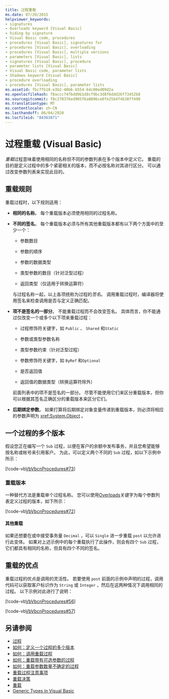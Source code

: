 ```yaml
---
title: 过程重载
ms.date: 07/20/2015
helpviewer_keywords:
- signatures
- Overloads keyword [Visual Basic]
- hiding by signature
- Visual Basic code, procedures
- procedures [Visual Basic], signatures for
- procedures [Visual Basic], overloading
- procedures [Visual Basic], multiple versions
- parameters [Visual Basic], lists
- signatures [Visual Basic], procedure
- parameter lists [Visual Basic]
- Visual Basic code, parameter lists
- Shadows keyword [Visual Basic]
- procedure overloading
- procedures [Visual Basic], parameter lists
ms.assetid: fbc7fb18-e3b2-48b6-b554-64c00ed09d2a
ms.openlocfilehash: f8accc74fbdd9b1d8cf9bc3d8f6ddd26f73452b8
ms.sourcegitcommit: f8c270376ed905f6a8896ce0fe25b4f4b38ff498
ms.translationtype: MT
ms.contentlocale: zh-CN
ms.lasthandoff: 06/04/2020
ms.locfileid: "84363871"
---
```

# <a name="procedure-overloading-visual-basic"></a>过程重载 (Visual Basic)

*重载*过程意味着使用相同的名称但不同的参数列表在多个版本中定义它。 重载的目的是定义过程中的多个紧密相关的版本，而不必按名称对其进行区分。 可以通过改变参数列表来实现此目的。

## <a name="overloading-rules"></a>重载规则

重载过程时，以下规则适用：

- **相同的名称**。 每个重载版本必须使用相同的过程名称。

- **不同的签名**。 每个重载版本必须与所有其他重载版本都有以下两个方面中的至少一个：

  - 参数数目

  - 参数的顺序

  - 参数的数据类型

  - 类型参数的数目（针对泛型过程）

  - 返回类型（仅适用于转换运算符）

  与过程名称一起，以上各项统称为过程的*签名*。 调用重载过程时，编译器将使用签名来检查调用是否与定义正确匹配。

- **项不是签名的一部分**。 不能重载过程而不会改变签名。 具体而言，你不能通过仅改变一个或多个以下项来重载过程：

  - 过程修饰符关键字，如 `Public` 、 `Shared` 和`Static`

  - 参数或类型参数名称

  - 类型参数约束（针对泛型过程）

  - 参数修饰符关键字，如 `ByRef` 和`Optional`

  - 是否返回值

  - 返回值的数据类型（转换运算符除外）

  前面列表中的项不是签名的一部分。 尽管不能使用它们来区分重载版本，但你可以根据其签名正确区分的重载版本来区分它们。

- **后期绑定参数**。 如果打算将后期绑定对象变量传递到重载版本，则必须将相应的参数声明为 <xref:System.Object> 。

## <a name="multiple-versions-of-a-procedure"></a>一个过程的多个版本

假设您正在编写一个 `Sub` 过程，以便在客户的余额中发布事务，并且您希望能够按名称或帐号来引用客户。 为此，可以定义两个不同的 `Sub` 过程，如以下示例中所示：

[!code-vb[VbVbcnProcedures#73](~/samples/snippets/visualbasic/VS_Snippets_VBCSharp/VbVbcnProcedures/VB/Class1.vb#73)]

### <a name="overloaded-versions"></a>重载版本

一种替代方法是重载单个过程名称。 您可以使用[Overloads](../../../language-reference/modifiers/overloads.md)关键字为每个参数列表定义过程的版本，如下所示：

[!code-vb[VbVbcnProcedures#72](~/samples/snippets/visualbasic/VS_Snippets_VBCSharp/VbVbcnProcedures/VB/Class1.vb#72)]

#### <a name="additional-overloads"></a>其他重载

如果还想要在或中接受事务量 `Decimal` ，可以 `Single` 进一步重载 `post` 以允许进行此变体。 如果对上述示例中的每个重载执行了此操作，则会有四个 `Sub` 过程，它们都具有相同的名称，但具有四个不同的签名。

## <a name="advantages-of-overloading"></a>重载的优点

重载过程的优点是调用的灵活性。 若要使用 `post` 前面的示例中声明的过程，调用代码可以获取客户标识作为 `String` 或 `Integer` ，然后在这两种情况下调用相同的过程。 以下示例对此进行了说明：

[!code-vb[VbVbcnProcedures#56](~/samples/snippets/visualbasic/VS_Snippets_VBCSharp/VbVbcnProcedures/VB/Class1.vb#56)]

[!code-vb[VbVbcnProcedures#57](~/samples/snippets/visualbasic/VS_Snippets_VBCSharp/VbVbcnProcedures/VB/Class1.vb#57)]

## <a name="see-also"></a>另请参阅

- [过程](./index.md)
- [如何：定义一个过程的多个版本](./how-to-define-multiple-versions-of-a-procedure.md)
- [如何：调用重载过程](./how-to-call-an-overloaded-procedure.md)
- [如何：重载带有可选参数的过程](./how-to-overload-a-procedure-that-takes-optional-parameters.md)
- [如何：重载参数数量不确定的过程](./how-to-overload-a-procedure-that-takes-an-indefinite-number-of-parameters.md)
- [重载过程注意事项](./considerations-in-overloading-procedures.md)
- [重载决策](./overload-resolution.md)
- [重载](../../../language-reference/modifiers/overloads.md)
- [Generic Types in Visual Basic](../data-types/generic-types.md)
